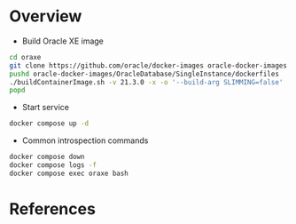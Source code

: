 # Overview

- Build Oracle XE image

```bash
cd oraxe
git clone https://github.com/oracle/docker-images oracle-docker-images
pushd oracle-docker-images/OracleDatabase/SingleInstance/dockerfiles 
./buildContainerImage.sh -v 21.3.0 -x -o '--build-arg SLIMMING=false'
popd
```

- Start service

```bash
docker compose up -d
```      

- Common introspection commands

```bash
docker compose down
docker compose logs -f
docker compose exec oraxe bash
```

# References

